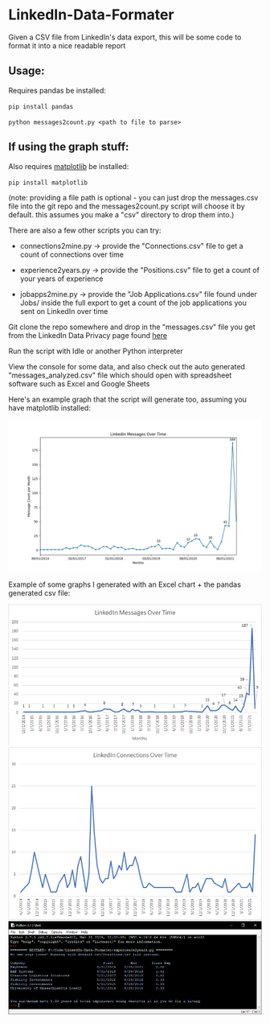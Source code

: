 # LinkedIn-Data-Formater
Given a CSV file from LinkedIn's data export, this will be some code to format it into a nice readable report

## Usage:
Requires pandas be installed:

``pip install pandas``

``python messages2count.py <path to file to parse>``

## If using the graph stuff:
Also requires [matplotlib](https://matplotlib.org/) be installed:

``pip install matplotlib``

(note: providing a file path is optional - you can just drop the messages.csv file into the git repo and the messages2count.py script will choose it by default. this assumes you make a "csv" directory to drop them into.)

There are also a few other scripts you can try:

* connections2mine.py -> provide the "Connections.csv" file to get a count of connections over time

* experience2years.py -> provide the "Positions.csv" file to get a count of your years of experience

* jobapps2mine.py -> provide the "Job Applications.csv" file found under Jobs/ inside the full export to get a count of the job applications you sent on LinkedIn over time

Git clone the repo somewhere and drop in the "messages.csv" file you get from the LinkedIn Data Privacy page found [here](https://www.linkedin.com/psettings/member-data)

Run the script with Idle or another Python interpreter

View the console for some data, and also check out the auto generated "messages_analyzed.csv" file which should open with spreadsheet software such as Excel and Google Sheets

Here's an example graph that the script will generate too, assuming you have matplotlib installed:

![](imgs/example_pandas_messages_chart.png)

Example of some graphs I generated with an Excel chart + the pandas generated csv file:

![](imgs/example_excel_chart_messages.png)
![](imgs/example_excel_chart_connections.png)
![](imgs/example_excel_chart_jobs.png)
